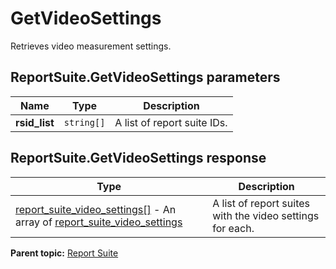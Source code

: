 # GetVideoSettings

Retrieves video measurement settings.

## ReportSuite.GetVideoSettings parameters

|Name|Type|Description|
|----|----|-----------|
| **rsid_list** | `string[]` |A list of report suite IDs.|

## ReportSuite.GetVideoSettings response

|Type|Description|
|----|-----------|
| [report_suite_video_settings[]](../../data_types/r_report_suite_video_settings_array.md#) - An array of [report_suite_video_settings](../../data_types/r_report_suite_video_settings.md#) |A list of report suites with the video settings for each.|

**Parent topic:** [Report Suite](../../methods/report_suite/r_methods_reportsuite.md)


